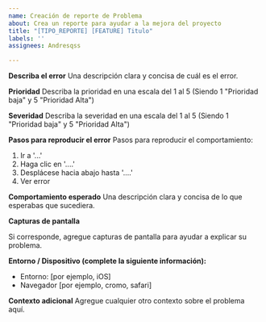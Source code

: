 ```yaml
---
name: Creación de reporte de Problema
about: Crea un reporte para ayudar a la mejora del proyecto
title: "[TIPO_REPORTE] [FEATURE] Titulo"
labels: ''
assignees: Andresqss

---
```


**Describa el error** 
Una descripción clara y concisa de cuál es el error. 

**Prioridad**
Describa la prioridad en una escala del 1 al 5 (Siendo 1 "Prioridad baja" y 5 "Prioridad Alta")

**Severidad**
Describa la severidad en una escala del 1 al 5 (Siendo 1 "Prioridad baja" y 5 "Prioridad Alta")

**Pasos para reproducir el error** 
Pasos para reproducir el comportamiento: 
1. Ir a '...'
 2. Haga clic en '....' 
3. Desplácese hacia abajo hasta '....' 
4. Ver error 

**Comportamiento esperado** 
Una descripción clara y concisa de lo que esperabas que sucediera. 

**Capturas de pantalla** 

Si corresponde, agregue capturas de pantalla para ayudar a explicar su problema. 

**Entorno / Dispositivo (complete la siguiente información):** 
- Entorno: [por ejemplo, iOS] 
- Navegador [por ejemplo, cromo, safari] 

**Contexto adicional** 
Agregue cualquier otro contexto sobre el problema aquí.
